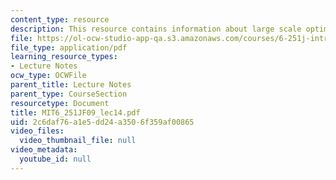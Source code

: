```yaml
---
content_type: resource
description: This resource contains information about large scale optimization I.
file: https://ol-ocw-studio-app-qa.s3.amazonaws.com/courses/6-251j-introduction-to-mathematical-programming-fall-2009/2c6daf76a1e5dd24a3506f359af00865_MIT6_251JF09_lec14.pdf
file_type: application/pdf
learning_resource_types:
- Lecture Notes
ocw_type: OCWFile
parent_title: Lecture Notes
parent_type: CourseSection
resourcetype: Document
title: MIT6_251JF09_lec14.pdf
uid: 2c6daf76-a1e5-dd24-a350-6f359af00865
video_files:
  video_thumbnail_file: null
video_metadata:
  youtube_id: null
---
```

